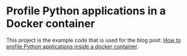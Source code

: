 Profile Python applications in a Docker container
===============================================

This project is the example code that is used for the blog post:
[How to profile Python applications inside a docker container](https://bruinsslot.jp/post/profiling-python-docker/).

